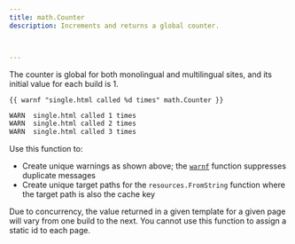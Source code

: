 ```yaml
---
title: math.Counter
description: Increments and returns a global counter.



---
```


The counter is global for both monolingual and multilingual sites, and its initial value for each build is&nbsp;1.

```go-html-template
{{ warnf "single.html called %d times" math.Counter }}
```

```sh
WARN  single.html called 1 times
WARN  single.html called 2 times
WARN  single.html called 3 times
```

Use this function to:

- Create unique warnings as shown above; the [`warnf`] function suppresses duplicate messages
- Create unique target paths for the `resources.FromString` function where the target path is also the cache key

[`warnf`]: /functions/fmt/warnf/
[`resources.FromString`]: /functions/resources/fromstring/


Due to concurrency, the value returned in a given template for a given page will vary from one build to the next. You cannot use this function to assign a static id to each page.

